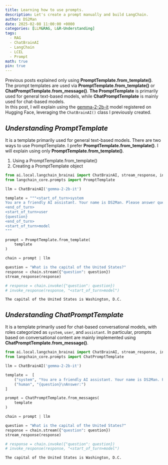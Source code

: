 ```yaml
---
title: Learning how to use prompts.
description: Let's create a prompt manually and build LangChain. 
author: DS2Man
date: 2025-02-08 11:00:00 +0000
categories: [LLM&RAG, L&R-Understanding]
tags:
  - RAG
  - ChatBrainAI
  - LangChain
  - LCEL
  - Prompt
math: true
pin: true
---
```


Previous posts explained only using **PromptTemplate.from_template()**.   
The prompt templates are used via **PromptTemplate.from_template()** or **ChatPromptTemplate.from_message()**.  **The PromptTemplate** is primarily used for general text-based models, while **ChatPromptTemplate** is mainly used for chat-based models.  
In this post, I will explain using the [gemma-2-2b-it](https://huggingface.co/google/gemma-2-2b-it) model registered on Hugging Face, leveraging the `ChatBrainAI()` class I previously created.

<!--
이전 글들은 단지 PromptTemplate.from_template()만을 가지고 설명했었다. 
프롬프트 템플릿은 PromptTemplate.from_template() or ChatPromptTemplate.from_message() 사용합니다. 일반 텍스트 기반 모델에 주로 사용되는 템플릿은 PrompTemplate이고, 채팅 기반 모델에 주로 사용되는 템플릿은 ChatPromptTemplate 이다. 
이번 글에서는 앞서 내가 만든 ChatBrainAI() 클래스를 활용해서, 허깅페이스에 등록된 [gemma-2-2b-it](https://huggingface.co/google/gemma-2-2b-it) 모델을 가지고 설명하려합니다.
-->

## *Understanding PromptTemplate*

It is a template primarily used for general text-based models. There are two ways to use PromptTemplate. I prefer **PromptTemplate.from_template()**. I will explain using only **PromptTemplate.from_template()**.
1. Using a PromptTemplate.from_template()
2. Creating a PromptTemplate object
 
<!--
일반 텍스트 기반 모델에 주로 사용되는 템플릿입니다. PrompTemplate 사용법은 아래 두가지 방법이 있습니다. 저는 PromptTemplate.from_template() 선호합니다. PromptTemplate.from_template() 로만 설명할께요.
- PromptTemplate.from_template()
- PromptTemplate 객체 생성
-->

~~~python
from ai.local.langchain_brainai import ChatBrainAI, stream_response, invoke_response
from langchain_core.prompts import PromptTemplate

llm = ChatBrainAI('gemma-2-2b-it')

template = """<start_of_turn>system
You are a friendly AI assistant. Your name is DS2Man. Please answer questions briefly.
<end_of_turn>
<start_of_turn>user
{question}
<end_of_turn>
<start_of_turn>model
"""

prompt = PromptTemplate.from_template(
    template
) 

chain = prompt | llm

question = "What is the capital of the United States?"
response = chain.stream({"question": question})
stream_response(response)

# response = chain.invoke({"question": question})
# invoke_response(response, "<start_of_turn>model")
~~~

```
The capital of the United States is Washington, D.C.
```

## *Understanding ChatPromptTemplate*

It is a template primarily used for chat-based conversational models, with roles categorized as `system`, `user`, and `assistant`. In particular, prompts based on conversational content are mainly implemented using **ChatPromptTemplate.from_message()**.

<!--
채팅 기반 대화형 모델에 주요 사용되는 템플릿입니다. Role 구분(system, user, assistant)되어 있습니다. 특히 대화 내용을 기반으로 한 Prompt 구현은 ChatPromptTemplate.from_message() 로 주로 합니다. 
-->

~~~python
from ai.local.langchain_brainai import ChatBrainAI, stream_response, invoke_response
from langchain_core.prompts import ChatPromptTemplate

llm = ChatBrainAI('gemma-2-2b-it')

template =  [
    ("system", "You are a friendly AI assistant. Your name is DS2Man. Please answer questions briefly."),
    ("human", "{question}\nAnswer:")
]

prompt = ChatPromptTemplate.from_messages(
    template
)

chain = prompt | llm

question = "What is the capital of the United States?"
response = chain.stream({"question": question})
stream_response(response)

# response = chain.invoke({"question": question})
# invoke_response(response, "<start_of_turn>model")
~~~

```
The capital of the United States is Washington, D.C.
```